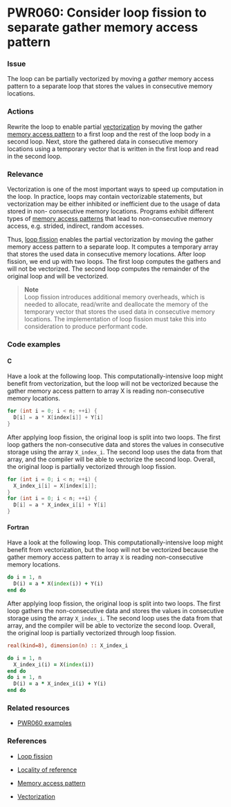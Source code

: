 # PWR060: Consider loop fission to separate gather memory access pattern

### Issue

The loop can be partially vectorized by moving a *gather* memory access pattern
to a separate loop that stores the values in consecutive memory locations.

### Actions

Rewrite the loop to enable partial [vectorization](../../Glossary/Vectorization.md)
by moving the gather [memory access pattern](../../Glossary/Memory-access-pattern.md)
to a first loop and the rest of the loop body in a second loop. Next, store the
gathered data in consecutive memory locations using a temporary vector that is
written in the first loop and read in the second loop.

### Relevance

Vectorization is one of the most important ways to speed up computation in the
loop. In practice, loops may contain vectorizable statements, but vectorization
may be either inhibited or inefficient due to the usage of data stored in non-
consecutive memory locations. Programs exhibit different types of
[memory access patterns](../../Glossary/Memory-access-pattern.md) that lead to
non-consecutive memory access, e.g. strided, indirect, random accesses.

Thus, [loop fission](../../Glossary/Loop-fission.md) enables the partial
vectorization by moving the gather memory access pattern to a separate loop. It
computes a temporary array that stores the used data in consecutive memory
locations. After loop fission, we end up with two loops. The first loop computes
the gathers and will not be vectorized. The second loop computes the remainder
of the original loop and will be vectorized.

>**Note**  
>Loop fission introduces additional memory overheads, which is needed to
>allocate, read/write and deallocate the memory of the temporary vector that
>stores the used data in consecutive memory locations. The implementation of
>loop fission must take this into consideration to produce performant code.

### Code examples

#### C

Have a look at the following loop. This computationally-intensive loop might
benefit from vectorization, but the loop will not be vectorized because the
gather memory access pattern to array X is reading non-consecutive memory
locations.

```c
for (int i = 0; i < n; ++i) {
  D[i] = a * X[index[i]] + Y[i]
}
```

After applying loop fission, the original loop is split into two loops. The
first loop gathers the non-consecutive data and stores the values in consecutive
storage using the array `X_index_i`. The second loop uses the data from that
array, and the compiler will be able to vectorize the second loop. Overall, the
original loop is partially vectorized through loop fission.

```c
for (int i = 0; i < n; ++i) {
  X_index_i[i] = X[index[i]];
}
for (int i = 0; i < n; ++i) {
  D[i] = a * X_index_i[i] + Y[i]
}
```

#### Fortran

Have a look at the following loop. This computationally-intensive loop might
benefit from vectorization, but the loop will not be vectorized because the
gather memory access pattern to array `X` is reading non-consecutive memory
locations.

```f90
do i = 1, n
  D(i) = a * X(index(i)) + Y(i)
end do
```

After applying loop fission, the original loop is split into two loops. The
first loop gathers the non-consecutive data and stores the values in consecutive
storage using the array `X_index_i`. The second loop uses the data from that
array, and the compiler will be able to vectorize the second loop. Overall, the
original loop is partially vectorized through loop fission.

```f90
real(kind=8), dimension(n) :: X_index_i

do i = 1, n
  X_index_i(i) = X(index(i))
end do
do i = 1, n
  D(i) = a * X_index_i(i) + Y(i)
end do
```

### Related resources

* [PWR060 examples](https://github.com/codee-com/open-catalog/tree/main/Checks/PWR060/)

### References

* [Loop fission](../../Glossary/Loop-fission.md)

* [Locality of reference](../../Glossary/Locality-of-reference.md)

* [Memory access pattern](../../Glossary/Memory-access-pattern.md)

* [Vectorization](../../Glossary/Vectorization.md)
